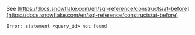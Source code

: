 See [https://docs.snowflake.com/en/sql-reference/constructs/at-before](https://docs.snowflake.com/en/sql-reference/constructs/at-before)
```
Error: statement <query_id> not found
```
